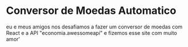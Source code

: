 # Conversor de Moedas Automatico

<p>eu e meus amigos nos desafiamos a fazer um conversor de moedas com React e a API "economia.awessomeapi" e fizemos esse site com muito amor' </p>

